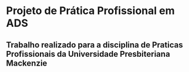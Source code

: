 # Projeto de Prática Profissional em ADS
## Trabalho realizado para a disciplina de Praticas Profissionais da Universidade Presbiteriana Mackenzie 
